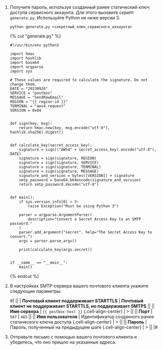 1. Получите пароль, используя созданный ранее статический ключ доступа сервисного аккаунта. Для этого вызовите скрипт `generate.py`. Используйте Python не ниже версии 3.
    ```
    python generate.py <секретный_ключ_сервисного_аккаунта>
    ```

    {% cut "generate.py" %}

    ```
    #!/usr/bin/env python3

    import hmac
    import hashlib
    import base64
    import argparse
    import sys

    # These values are required to calculate the signature. Do not change them.
    DATE = "20230926"
    SERVICE = "postbox"
    MESSAGE = "SendRawEmail"
    REGION = "{{ region-id }}"
    TERMINAL = "aws4_request"
    VERSION = 0x04


    def sign(key, msg):
        return hmac.new(key, msg.encode("utf-8"), hashlib.sha256).digest()


    def calculate_key(secret_access_key):
        signature = sign(("AWS4" + secret_access_key).encode("utf-8"), DATE)
        signature = sign(signature, REGION)
        signature = sign(signature, SERVICE)
        signature = sign(signature, TERMINAL)
        signature = sign(signature, MESSAGE)
        signature_and_version = bytes([VERSION]) + signature
        smtp_password = base64.b64encode(signature_and_version)
        return smtp_password.decode("utf-8")


    def main():
        if sys.version_info[0] < 3:
            raise Exception("Must be using Python 3")

        parser = argparse.ArgumentParser(
            description="Convert a Secret Access Key to an SMTP password."
        )
        parser.add_argument("secret", help="The Secret Access Key to convert.")
        args = parser.parse_args()

        print(calculate_key(args.secret))


    if __name__ == "__main__":
        main()
    ```

    {% endcut %}

1. В настройках SMTP-сервера вашего почтового клиента укажите следующие параметры:

    #|
    || | **Почтовый клиент поддерживает STARTTLS** | **Почтовый клиент не поддерживает STARTTLS, но поддерживает SMTPS** ||
    || **Имя сервера** | `{{ postbox-host }}` {.cell-align-center} | > ||
    || **Порт** | `587` | `465` ||
    || **Имя пользователя** | Идентификатор созданного ранее статического ключа доступа {.cell-align-center} | > ||
    || **Пароль** | Пароль, полученный на предыдущем шаге {.cell-align-center} | > ||
    |#

1. Отправьте письмо с помощью вашего почтового клиента и убедитесь, что оно пришло на указанные адреса.